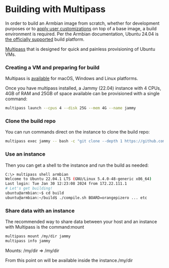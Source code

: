 # Building with Multipass

In order to build an Armbian image from scratch, whether for development purposes or to [apply user customizations](https://docs.armbian.com/Developer-Guide_User-Configurations/) on top of a base image, a build environment is required. Per the Armbian documentation, Ubuntu 24.04 is [the officially supported](https://docs.armbian.com/Developer-Guide_Build-Preparation/) build platform.

[Multipass](https://multipass.run/) that is designed for quick and painless provisioning of Ubuntu VMs.


### Creating a VM and preparing for build

Multipass is [available](https://multipass.run/install) for macOS, Windows and Linux platforms.

Once you have multipass installed, a Jammy (22.04) instance with 4 CPUs, 4GB of RAM and 25GB of space available can be provisioned with a single command:

```bash
multipass launch --cpus 4 --disk 25G --mem 4G --name jammy
```

### Clone the build repo

You can run commands direct on the instance to clone the build repo:

```bash
multipass exec jammy -- bash -c "git clone --depth 1 https://github.com/armbian/build" 
```

### Use an instance
Then you can get a shell to the instance and run the build as needed:

```bash
C:\> multipass shell armbian
Welcome to Ubuntu 22.04.1 LTS (GNU/Linux 5.4.0-48-generic x86_64)
Last login: Tue Jan 30 12:23:08 2024 from 172.22.111.1
# Let's get building!  
ubuntu@armbian:~$ cd build
ubuntu@armbian:~/build$ ./compile.sh BOARD=orangepizero ... etc
```

### Share data with an instance

The recommended way to share data between your host and an instance with Multipass is the command:mount
```bash
multipass mount /my/dir jammy
multipass info jammy
```

Mounts:         /my/dir => /my/dir

From this point on will be available inside the instance./my/dir
